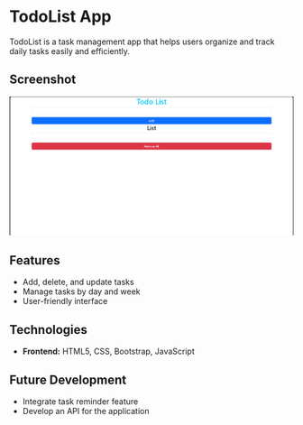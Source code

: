 # TodoList App

TodoList is a task management app that helps users organize and track daily tasks easily and efficiently.

## Screenshot

![App Screenshot](./image.png)

## Features

- Add, delete, and update tasks
- Manage tasks by day and week
- User-friendly interface


## Technologies

- **Frontend:** HTML5, CSS, Bootstrap, JavaScript

## Future Development

- Integrate task reminder feature
- Develop an API for the application



